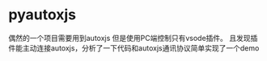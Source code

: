# pyautoxjs
偶然的一个项目需要用到autoxjs 但是使用PC端控制只有vsode插件。
且发现插件能主动连接autoxjs，分析了一下代码和autoxjs通讯协议简单实现了一个demo
